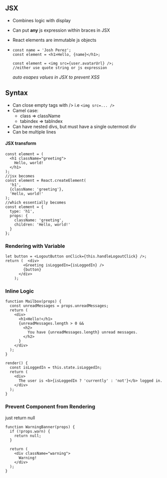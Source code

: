 ## JSX

- Combines logic with display

- Can put **any** js expression within braces in JSX

- React elements are immutable js objects

- ```react
  const name = 'Josh Perez';
  const element = <h1>Hello, {name}</h1>;
  
  const element = <img src={user.avatarUrl} />;
  //either use quote string or js expression
  ```

  *auto esapes values in JSX to prevent XSS*

  

## Syntax

- Can close empty tags with /> i.e `<img src=... />`
- Camel case: 
  - class => className 
  - tabindex => tabIndex
- Can have nested divs, but must have a single outermost div
- Can be multiple lines

#### JSX transform

```react
const element = (
  <h1 className="greeting">
    Hello, world!
  </h1>
);
//jsx becomes
const element = React.createElement(
  'h1',
  {className: 'greeting'},
  'Hello, world!'
);
//which essentially becomes
const element = {
  type: 'h1',
  props: {
    className: 'greeting',
    children: 'Hello, world!'
  }
};
```

### Rendering with Variable

```react
let button = <LogoutButton onClick={this.handleLogoutClick} />;
return (  <div>
        <Greeting isLoggedIn={isLoggedIn} />
        {button}
      </div>
    );
```

### Inline Logic 

```react
function Mailbox(props) {
  const unreadMessages = props.unreadMessages;
  return (
    <div>
      <h1>Hello!</h1>
      {unreadMessages.length > 0 &&
        <h2>
          You have {unreadMessages.length} unread messages.
        </h2>
      }
    </div>
  );
}
```

```react
render() {
  const isLoggedIn = this.state.isLoggedIn;
  return (
    <div>
      The user is <b>{isLoggedIn ? 'currently' : 'not'}</b> logged in.
    </div>
  );
}
```

### Prevent Component from Rendering

just return null

```react
function WarningBanner(props) {
  if (!props.warn) {
    return null;
  }

  return (
    <div className="warning">
      Warning!
    </div>
  );
}
```

